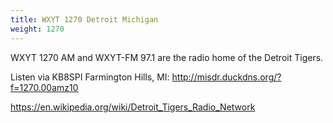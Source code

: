 ```yaml
---
title: WXYT 1270 Detroit Michigan
weight: 1270
---
```

WXYT 1270 AM and WXYT-FM 97.1 are the radio home of
the Detroit Tigers.

Listen via KB8SPI Farmington Hills, MI: http://misdr.duckdns.org/?f=1270.00amz10

<!--more-->

https://en.wikipedia.org/wiki/Detroit_Tigers_Radio_Network
